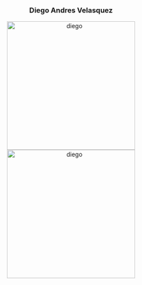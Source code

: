   
<div id="header" align="center">

<h3>Diego Andres Velasquez</h3>

<div  id="gifs">
<img src="https://media.giphy.com/media/0lGElDgkbXFRKXsAro/giphy-downsized-large.gif" alt="diego" width="300px">
    <img src="https://media.giphy.com/media/5OW9D8sfzccttn3MwL/giphy.gif" alt="diego" width="300px">

</div>
   
</div>
   
